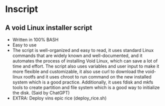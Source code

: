 # Inscript
## A void Linux installer script

- Written in 100% BASH
- Easy to use
- The script is well-organized and easy to read, it uses standard Linux commands that are widely known and well-documented, and it automates the process of installing Void Linux, which can save a lot of time and effort. The script also uses variables and user input to make it more flexible and customizable, it also use curl to download the void-linux rootfs and it uses chroot to run command on the new installed system which is a good practice. Additionally, it uses fdisk and mkfs tools to create partition and file system which is a good way to initialize the disk. (Said by ChatGPT)
- EXTRA: Deploy vins epic rice (deploy_rice.sh)
